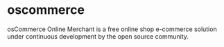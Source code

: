 # oscommerce
osCommerce Online Merchant is a free online shop e-commerce solution under continuous development by the open source community.

